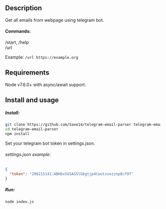 ## Description

Get all emails from webpage using telegram bot.

#### Commands:

/start, /help  
/url <url>

Example: `/url https://example.org`

## Requirements

Node v7.6.0+ with async/await support.

## Install and usage

##### Install:

```sh
git clone https://github.com/Save14/telegram-email-parser telegram-email-parser
cd telegram-email-parser
npm install
```

Set your telegram bot token in settings.json.

###### settings.json example:
```json
{
  "token": "296215141:ABHbxSGSASSlGbgtjp4Cwutssezznp8cf9T"
}
```

##### Run:

```sh
node index.js
```
